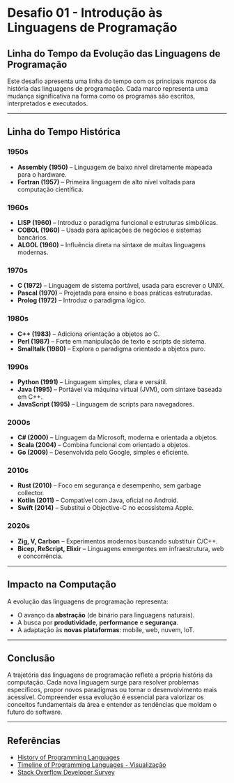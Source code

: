 
# Desafio 01 - Introdução às Linguagens de Programação

## Linha do Tempo da Evolução das Linguagens de Programação

Este desafio apresenta uma linha do tempo com os principais marcos da história das linguagens de programação. Cada marco representa uma mudança significativa na forma como os programas são escritos, interpretados e executados.

---

## Linha do Tempo Histórica

### **1950s**
- **Assembly (1950)** – Linguagem de baixo nível diretamente mapeada para o hardware.
- **Fortran (1957)** – Primeira linguagem de alto nível voltada para computação científica.

### **1960s**
- **LISP (1960)** – Introduz o paradigma funcional e estruturas simbólicas.
- **COBOL (1960)** – Usada para aplicações de negócios e sistemas bancários.
- **ALGOL (1960)** – Influência direta na sintaxe de muitas linguagens modernas.

### **1970s**
- **C (1972)** – Linguagem de sistema portável, usada para escrever o UNIX.
- **Pascal (1970)** – Projetada para ensino e boas práticas estruturadas.
- **Prolog (1972)** – Introduz o paradigma lógico.

### **1980s**
- **C++ (1983)** – Adiciona orientação a objetos ao C.
- **Perl (1987)** – Forte em manipulação de texto e scripts de sistema.
- **Smalltalk (1980)** – Explora o paradigma orientado a objetos puro.

### **1990s**
- **Python (1991)** – Linguagem simples, clara e versátil.
- **Java (1995)** – Portável via máquina virtual (JVM), com sintaxe baseada em C++.
- **JavaScript (1995)** – Linguagem de scripts para navegadores.

### **2000s**
- **C# (2000)** – Linguagem da Microsoft, moderna e orientada a objetos.
- **Scala (2004)** – Combina funcional com orientado a objetos.
- **Go (2009)** – Desenvolvida pelo Google, simples e eficiente.

### **2010s**
- **Rust (2010)** – Foco em segurança e desempenho, sem garbage collector.
- **Kotlin (2011)** – Compatível com Java, oficial no Android.
- **Swift (2014)** – Substitui o Objective-C no ecossistema Apple.

### **2020s**
- **Zig, V, Carbon** – Experimentos modernos buscando substituir C/C++.
- **Bicep, ReScript, Elixir** – Linguagens emergentes em infraestrutura, web e concorrência.

---

## Impacto na Computação

A evolução das linguagens de programação representa:

- O avanço da **abstração** (de binário para linguagens naturais).
- A busca por **produtividade**, **performance** e **segurança**.
- A adaptação às **novas plataformas**: mobile, web, nuvem, IoT.

---

## Conclusão

A trajetória das linguagens de programação reflete a própria história da computação. Cada nova linguagem surge para resolver problemas específicos, propor novos paradigmas ou tornar o desenvolvimento mais acessível. Compreender essa evolução é essencial para valorizar os conceitos fundamentais da área e entender as tendências que moldam o futuro do software.

---

## Referências

- [History of Programming Languages](https://en.wikipedia.org/wiki/History_of_programming_languages)
- [Timeline of Programming Languages - Visualização](https://learnxinyminutes.com/)
- [Stack Overflow Developer Survey](https://survey.stackoverflow.co/)
